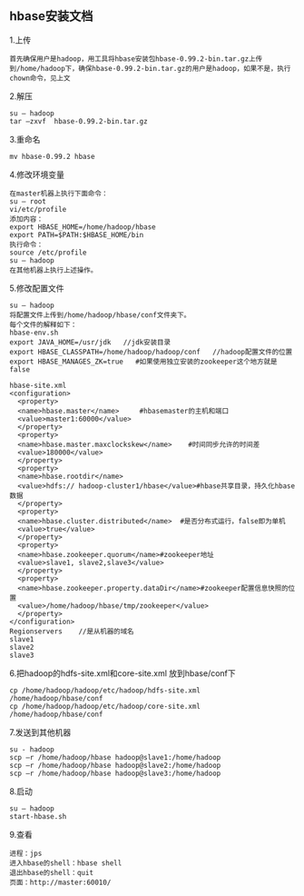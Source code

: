 ## hbase安装文档

1.上传

    首先确保用户是hadoop，用工具将hbase安装包hbase-0.99.2-bin.tar.gz上传到/home/hadoop下，确保hbase-0.99.2-bin.tar.gz的用户是hadoop，如果不是，执行chown命令，见上文

2.解压

    su – hadoop
    tar –zxvf  hbase-0.99.2-bin.tar.gz
    
3.重命名

    mv hbase-0.99.2 hbase
    
4.修改环境变量

    在master机器上执行下面命令：
    su – root
    vi/etc/profile
    添加内容：
    export HBASE_HOME=/home/hadoop/hbase
    export PATH=$PATH:$HBASE_HOME/bin
    执行命令：
    source /etc/profile
    su – hadoop
    在其他机器上执行上述操作。
    
5.修改配置文件

    su – hadoop
    将配置文件上传到/home/hadoop/hbase/conf文件夹下。
    每个文件的解释如下：
    hbase-env.sh
    export JAVA_HOME=/usr/jdk   //jdk安装目录
    export HBASE_CLASSPATH=/home/hadoop/hadoop/conf   //hadoop配置文件的位置
    export HBASE_MANAGES_ZK=true   #如果使用独立安装的zookeeper这个地方就是false
    
    hbase-site.xml
    <configuration>
      <property>
      <name>hbase.master</name>		#hbasemaster的主机和端口
      <value>master1:60000</value>
      </property>
      <property>
      <name>hbase.master.maxclockskew</name>    #时间同步允许的时间差
      <value>180000</value>
      </property>
      <property>
      <name>hbase.rootdir</name>
      <value>hdfs:// hadoop-cluster1/hbase</value>#hbase共享目录，持久化hbase数据
      </property>
      <property>
      <name>hbase.cluster.distributed</name>  #是否分布式运行，false即为单机
      <value>true</value>
      </property>
      <property>
      <name>hbase.zookeeper.quorum</name>#zookeeper地址
      <value>slave1, slave2,slave3</value>
      </property>
      <property>
      <name>hbase.zookeeper.property.dataDir</name>#zookeeper配置信息快照的位置
      <value>/home/hadoop/hbase/tmp/zookeeper</value>
      </property>
    </configuration>
    Regionservers    //是从机器的域名
    slave1
    slave2
    slave3

6.把hadoop的hdfs-site.xml和core-site.xml 放到hbase/conf下

    cp /home/hadoop/hadoop/etc/hadoop/hdfs-site.xml /home/hadoop/hbase/conf
    cp /home/hadoop/hadoop/etc/hadoop/core-site.xml /home/hadoop/hbase/conf

7.发送到其他机器

    su - hadoop
    scp –r /home/hadoop/hbase hadoop@slave1:/home/hadoop
    scp –r /home/hadoop/hbase hadoop@slave2:/home/hadoop
    scp –r /home/hadoop/hbase hadoop@slave3:/home/hadoop

8.启动

    su – hadoop
    start-hbase.sh

9.查看

    进程：jps
    进入hbase的shell：hbase shell
    退出hbase的shell：quit
    页面：http://master:60010/ 